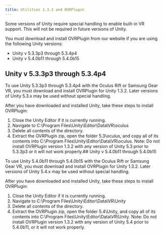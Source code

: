 ```yaml
---
title: Utilities 1.3.2 and OVRPlugin
---
```

Some versions of Unity require special handling to enable built-in VR support. This will not be required in future versions of Unity.

You must download and install OVRPlugin from our website if you are using the following Unity versions:

* Unity v 5.3.3p3 through 5.3.4p4
* Unity v 5.4.0b11 through 5.4.0b15
## Unity v 5.3.3p3 through 5.3.4p4

To use Unity 5.3.3p3 through 5.3.4p4 with the Oculus Rift or Samsung Gear VR, you must download and install OVRPlugin for Unity 1.3.2. Later versions of Unity 5.3.x may be used without special handling.

After you have downloaded and installed Unity, take these steps to install OVRPlugin:

1. Close the Unity Editor if it is currently running.
2. Navigate to C:\Program Files\Unity\Editor\Data\VR\oculus
3. Delete all contents of the directory.
4. Extract the OVRPlugin zip, open the folder 5.3\oculus, and copy all of its contents into C:\Program Files\Unity\Editor\Data\VR\oculus.
Note: Do not install OVRPlugin version 1.3.2 with any version of Unity 5.3 prior to 5.3.3p3 or it will not work properly.## Unity v 5.4.0b11 through 5.4.0b15

To use Unity 5.4.0b11 through 5.4.0b15 with the Oculus Rift or Samsung Gear VR, you must download and install OVRPlugin for Unity 1.3.2. Later versions of Unity 5.4.x may be used without special handling. 

After you have downloaded and installed Unity, take these steps to install OVRPlugin:

1. Close the Unity Editor if it is currently running.
2. Navigate to C:\Program Files\Unity\Editor\Data\VR\Unity
3. Delete all contents of the directory.
4. Extract the OVRPlugin zip, open the folder 5.4\Unity, and copy all of its contents into C:\Program Files\Unity\Editor\Data\VR\Unity.
Note: Do not install OVRPlugin version 1.3.2 with any version of Unity 5.4 prior to 5.4.0b11, or it will not work properly.